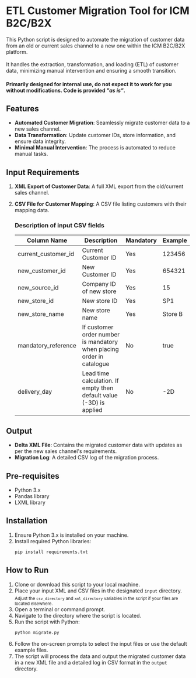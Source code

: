 # ETL Customer Migration Tool for ICM B2C/B2X
This Python script is designed to automate the migration of customer data from an old or current sales channel to a new one within the ICM B2C/B2X platform.<br /><br />It handles the extraction, transformation, and loading (ETL) of customer data, minimizing manual intervention and ensuring a smooth transition.

#### Primarily designed for internal use, do not expect it to work for you without modifications. Code is provided <i>"as is"</i>.

## Features
- **Automated Customer Migration**: Seamlessly migrate customer data to a new sales channel.
- **Data Transformation**: Update customer IDs, store information, and ensure data integrity.
- **Minimal Manual Intervention**: The process is automated to reduce manual tasks.

## Input Requirements
1. **XML Export of Customer Data**: A full XML export from the old/current sales channel.
2. **CSV File for Customer Mapping**: A CSV file listing customers with their mapping data.

    ### Description of input CSV fields
    | Column Name         | Description                                                           | Mandatory | Example |
    |---------------------|-----------------------------------------------------------------------|-----------|---------|
    | current_customer_id | Current Customer ID                                                   | Yes       | 123456  |
    | new_customer_id     | New Customer ID                                                       | Yes       | 654321  |
    | new_source_id       | Company ID of new store                                               | Yes       | 15      |
    | new_store_id        | New store ID                                                          | Yes       | SP1     |
    | new_store_name      | New store name                                                        | Yes       | Store B |
    | mandatory_reference | If customer order number is mandatory when placing order in catalogue | No        | true    |
    | delivery_day        | Lead time calculation. If empty then default value (-3D) is applied   | No        | -2D     |


## Output
- **Delta XML File**: Contains the migrated customer data with updates as per the new sales channel's requirements.
- **Migration Log**: A detailed CSV log of the migration process.

## Pre-requisites
- Python 3.x
- Pandas library
- LXML library

## Installation
1. Ensure Python 3.x is installed on your machine.
2. Install required Python libraries:
   ```sh
   pip install requirements.txt
   ```

## How to Run
1. Clone or download this script to your local machine.
2. Place your input XML and CSV files in the designated `input` directory.<br /><sub>Adjust the `csv_directory` and `xml_directory` variables in the script if your files are located elsewhere.</sub>
3. Open a terminal or command prompt.
4. Navigate to the directory where the script is located.
5. Run the script with Python:
   ```sh
   python migrate.py
   ```
6. Follow the on-screen prompts to select the input files or use the default example files.
7. The script will process the data and output the migrated customer data in a new XML file and a detailed log in CSV format in the `output` directory.
